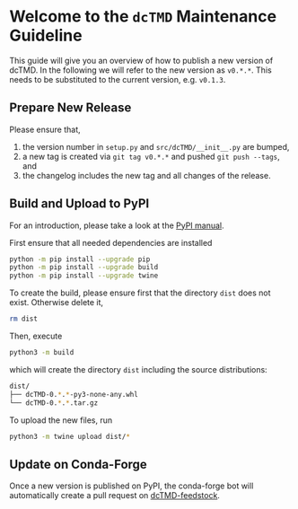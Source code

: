 # Welcome to the `dcTMD` Maintenance Guideline

This guide will give you an overview of how to publish a new version of dcTMD. In the following we will refer to the new version as `v0.*.*`. This needs to be substituted to the current version, e.g. `v0.1.3`.

## Prepare New Release
Please ensure that,
1. the version number in `setup.py` and `src/dcTMD/__init__.py` are bumped,
1. a new tag is created via `git tag v0.*.*` and pushed `git push --tags`, and 
1. the changelog includes the new tag and all changes of the release.

## Build and Upload to PyPI

For an introduction, please take a look at the [PyPI manual](https://packaging.python.org/en/latest/tutorials/packaging-projects/).

First ensure that all needed dependencies are installed
```bash
python -m pip install --upgrade pip
python -m pip install --upgrade build
python -m pip install --upgrade twine
```

To create the build, please ensure first that the directory `dist` does not exist. Otherwise delete it,
```bash
rm dist
```
Then, execute
```bash
python3 -m build
``` 
which will create the directory `dist` including the source distributions:
```bash
dist/
├── dcTMD-0.*.*-py3-none-any.whl
└── dcTMD-0.*.*.tar.gz
```
To upload the new files, run
```bash
python3 -m twine upload dist/*
```

## Update on Conda-Forge
Once a new version is published on PyPI, the conda-forge bot will automatically create a pull request on [dcTMD-feedstock](https://github.com/conda-forge/dcTMD-feedstock).
